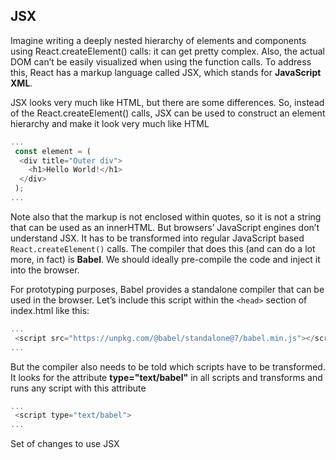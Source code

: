 ## JSX

Imagine writing a deeply nested hierarchy of elements and components using React.createElement() calls: it can get pretty complex.
Also, the actual DOM can’t be easily visualized when using the function calls. To address this, React has a markup language called JSX, which stands for <b>JavaScript XML</b>.

JSX looks very much like HTML, but there are some differences. So, instead of the React.createElement() calls, JSX can be used to construct an element hierarchy and make it look very much like HTML

```js
...
 const element = (
  <div title="Outer div">
    <h1>Hello World!</h1>
  </div>
 );
...
```

Note also that the markup is not enclosed within quotes, so it is not a string that can be used as an innerHTML. But browsers’ JavaScript engines don’t understand JSX. It has to be transformed into regular JavaScript based `React.createElement()` calls. The compiler that does this (and can do a lot more, in fact) is <b>Babel</b>. We should ideally pre-compile the code and inject it into the browser.

For prototyping purposes, Babel provides a standalone compiler that can be used in the browser. Let’s include this script within the `<head>` section of
index.html like this:

```js
...
 <script src="https://unpkg.com/@babel/standalone@7/babel.min.js"></script>
...
```

But the compiler also needs to be told which scripts have to be transformed. It looks for the attribute <b>type="text/babel"</b> in all scripts and transforms and runs any script with this attribute

```js
...
 <script type="text/babel">
...
```

Set of changes to use JSX 

<pre>
 <del><script type="text/babel">
   const element = React.createElement('div', {title: 'Outer div'},
     React.createElement('h1', null, 'Hello World!')
   );</del>
   const element = (
     <div title="Outer div">
       <h1>Hello World!</h1>
     </div>
   );
   
   ReactDOM.render(element, document.getElementById('contents'));
 </script>

</pre>
